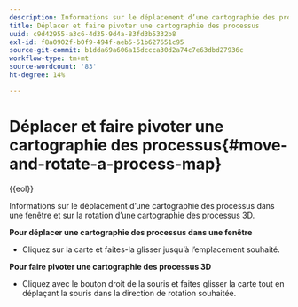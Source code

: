 ```yaml
---
description: Informations sur le déplacement d’une cartographie des processus dans une fenêtre et sur la rotation d’une cartographie des processus 3D.
title: Déplacer et faire pivoter une cartographie des processus
uuid: c9d42955-a3c6-4d35-9d4a-83fd3b5332b8
exl-id: f8a0902f-b0f9-494f-aeb5-51b627651c95
source-git-commit: b1dda69a606a16dccca30d2a74c7e63dbd27936c
workflow-type: tm+mt
source-wordcount: '83'
ht-degree: 14%

---
```


# Déplacer et faire pivoter une cartographie des processus{#move-and-rotate-a-process-map}

{{eol}}

Informations sur le déplacement d’une cartographie des processus dans une fenêtre et sur la rotation d’une cartographie des processus 3D.

**Pour déplacer une cartographie des processus dans une fenêtre**

* Cliquez sur la carte et faites-la glisser jusqu’à l’emplacement souhaité.

**Pour faire pivoter une cartographie des processus 3D**

* Cliquez avec le bouton droit de la souris et faites glisser la carte tout en déplaçant la souris dans la direction de rotation souhaitée.
